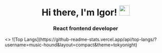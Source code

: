 <h1 align="center">Hi there, I'm Igor!
<img src="https://github.com/blackcater/blackcater/raw/main/images/Hi.gif" height="32"/></h1>
<h3 align="center">React frontend developer</h3>

<div style="width:100%;display:flex;justify-content:center;align-items:center">
<>  
![Top Langs](https://github-readme-stats.vercel.app/api/top-langs/?username=music-hound&layout=compact&theme=tokyonight)
</>
</div>
